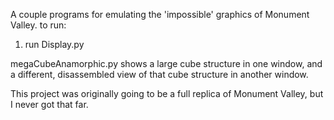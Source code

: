 A couple programs for emulating the 'impossible' graphics of Monument Valley.
to run:
1. run Display.py

megaCubeAnamorphic.py shows a large cube structure in one window, and a different, disassembled view of that cube structure in another window.

This project was originally going to be a full replica of Monument Valley, but I never got that far.